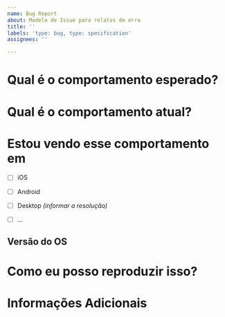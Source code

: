 ```yaml
---
name: Bug Report
about: Modelo de Issue para relatos de erro
title: ''
labels: 'type: bug, type: specification'
assignees: ''

---
```


# Qual é o comportamento esperado?
<!-- Descreva o que deveria acontecer. -->


# Qual é o comportamento atual?
<!-- Descreva o comportamento atual. Informe mensagens de log se relevantes, assim como gravações de tela. -->

<!-- Especialmente em casos de erros, descrever detalhadamente os passos que você seguiu para chegar no comportamento incorreto. Caso os passos para a reprodução do erro sejam mais do que 2 ou 3, use algum **programa para gravar a tela como um GIF** ([Peek](https://www.edivaldobrito.com.br/peek-animated-gif-recorder-no-linux/) para Linux ou [GIF Screen Recorder](http://gifrecorder.com/) no Windows). -->


# Estou vendo esse comportamento em
<!-- As caixas podem ser marcadas com um: [x] -->

- [ ] iOS
- [ ] Android
- [ ] Desktop *(informar a resolução)*
- [ ] ...


## Versão do OS
<!-- Exemplo: Android 4.4.2, Celular -->
<!-- Exemplo: iOS 9.2, iPad -->
<!-- Exemplo: Firefox 92.0, Linux -->
<!-- Exemplo: Google Chrome 70.0, Windows 10 -->


# Como eu posso reproduzir isso?
<!-- Informar os passos que você seguiu para que outros possam reproduzir o comportamento observado. Caso **gravações de tela** não tenham sido informadas acima, aqui é uma boa hora. Especificações de trechos de código ou seções do banco seriam úteis, mas não são obrigatórias. Pelo amor de todos os deuses, por favor grave a sua tela se possível. Eu não poderia descrever em palavras o quanto isso ajuda na hora de entender como um erro aconteceu. -->


# Informações Adicionais
<!-- Qualquer comentário adicional sobre a issue que você ache relevante informar. -->

